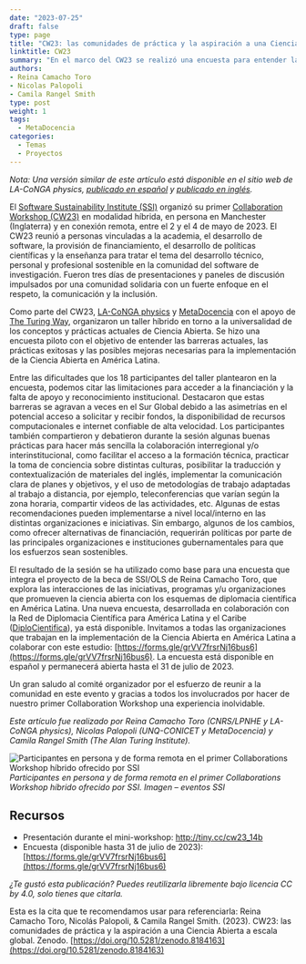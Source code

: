```yaml
---
date: "2023-07-25"
draft: false
type: page
title: "CW23: las comunidades de práctica y la aspiración a una Ciencia Abierta a escala global"
linktitle: CW23
summary: "En el marco del CW23 se realizó una encuesta para entender las barreras actuales, las prácticas exitosas y las posibles mejoras necesarias para la implementación de la Ciencia Abierta en América Latina."
authors:
- Reina Camacho Toro
- Nicolas Palopoli
- Camila Rangel Smith
type: post
weight: 1
tags: 
  - MetaDocencia 
categories:
  - Temas
  - Proyectos
---
```


*Nota: Una versión similar de este artículo está disponible en el sitio web de LA-CoNGA physics, [publicado en español](https://laconga.redclara.net/la-conga-en-el-collaboration-workshop-2023-del-software-sustainability-institute/) y [publicado en inglés](https://laconga.redclara.net/en/la-conga-at-the-software-sustainability-institutes-collaboration-workshop-2023/).*

El [Software Sustainability Institute (SSI)](https://www.software.ac.uk) organizó su primer [Collaboration Workshop (CW23)](https://www.software.ac.uk/cw23) en modalidad híbrida, en persona en Manchester (Inglaterra) y en conexión remota, entre el 2 y el 4 de mayo de 2023. El CW23 reunió a personas vinculadas a la academia, el desarrollo de software, la provisión de financiamiento, el desarrollo de políticas científicas y la enseñanza para tratar el tema del desarrollo técnico, personal y profesional sostenible en la comunidad del software de investigación. Fueron tres días de presentaciones y paneles de discusión impulsados por una comunidad solidaria con un fuerte enfoque en el respeto, la comunicación y la inclusión. 

Como parte del CW23, [LA-CoNGA physics](https://laconga.redclara.net/) y [MetaDocencia](https://www.metadocencia.org/) con el apoyo de [The Turing Way](https://www.turing.ac.uk/research/research-projects/turing-way), organizaron un taller híbrido en torno a la universalidad de los conceptos y prácticas actuales de Ciencia Abierta. Se hizo una encuesta piloto con el objetivo de entender las barreras actuales, las prácticas exitosas y las posibles mejoras necesarias para la implementación de la Ciencia Abierta en América Latina. 

Entre las dificultades que los 18 participantes del taller plantearon en la encuesta, podemos citar las limitaciones para acceder a la financiación y la falta de apoyo y reconocimiento institucional. Destacaron que estas barreras se agravan a veces en el Sur Global debido a las asimetrías en el potencial acceso a solicitar y recibir fondos, la disponibilidad de recursos computacionales e internet confiable de alta velocidad. Los participantes también compartieron y debatieron durante la sesión algunas buenas prácticas para hacer más sencilla la colaboración interregional y/o interinstitucional, como facilitar el acceso a la formación técnica, practicar la toma de conciencia sobre distintas culturas, posibilitar la traducción y contextualización de materiales del inglés, implementar la comunicación clara de planes y objetivos, y el uso de metodologías de trabajo adaptadas al trabajo a distancia, por ejemplo, teleconferencias que varían según la zona horaria, compartir videos de las actividades, etc. Algunas de estas recomendaciones pueden implementarse a nivel local/interno en las distintas organizaciones e iniciativas. Sin embargo, algunos de los cambios, como ofrecer alternativas de financiación, requerirán políticas por parte de las principales organizaciones e instituciones gubernamentales para que los esfuerzos sean sostenibles. 

El resultado de la sesión se ha utilizado como base para una encuesta que integra el proyecto de la beca de SSI/OLS de Reina Camacho Toro, que explora las interacciones de las iniciativas, programas y/u organizaciones que promueven la ciencia abierta con los esquemas de diplomacia científica en América Latina. Una nueva encuesta, desarrollada en colaboración con la Red de Diplomacia Científica para América Latina y el Caribe ([DiploCientifica](https://diplomaciacientifica.org/)), ya está disponible. Invitamos a todas las organizaciones que trabajan en la implementación de la Ciencia Abierta en América Latina a colaborar con este estudio: [https://forms.gle/grVV7frsrNj16bus6](https://forms.gle/grVV7frsrNj16bus6). La encuesta está disponible en español y permanecerá abierta hasta el 31 de julio de 2023.

Un gran saludo al comité organizador por el esfuerzo de reunir a la comunidad en este evento y gracias a todos los involucrados por hacer de nuestro primer Collaboration Workshop una experiencia inolvidable.

*Este artículo fue realizado por Reina Camacho Toro (CNRS/LPNHE y LA-CoNGA physics), Nicolas Palopoli (UNQ-CONICET y MetaDocencia) y Camila Rangel Smith (The Alan Turing Institute).*

![Participantes en persona y de forma remota en el primer Collaborations Workshop híbrido ofrecido por SSI](https://www.metadocencia.org/img/CW23.jpg)
*Participantes en persona y de forma remota en el primer Collaborations Workshop híbrido ofrecido por SSI. Imagen – eventos SSI*

## Recursos

-  Presentación durante el mini-workshop: [http://tiny.cc/cw23_14b ](http://tiny.cc/cw23_14b )
-  Encuesta (disponible hasta 31 de julio de 2023): [https://forms.gle/grVV7frsrNj16bus6](https://forms.gle/grVV7frsrNj16bus6) 


*¿Te gustó esta publicación? Puedes reutilizarla libremente bajo licencia CC by 4.0, solo tienes que citarla.* 

Esta es la cita que te recomendamos usar para referenciarla: 
Reina Camacho Toro, Nicolás Palopoli, & Camila Rangel Smith. (2023). CW23: las comunidades de práctica y la aspiración a una Ciencia Abierta a escala global. Zenodo. [https://doi.org/10.5281/zenodo.8184163](https://doi.org/10.5281/zenodo.8184163) 
